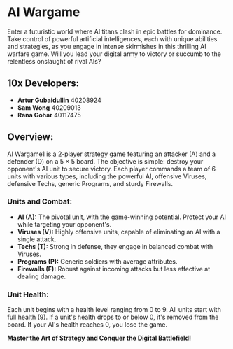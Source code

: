 # AI Wargame 

Enter a futuristic world where AI titans clash in epic battles for dominance. Take control of powerful artificial intelligences, each with unique abilities and strategies, as you engage in intense skirmishes in this thrilling AI warfare game. Will you lead your digital army to victory or succumb to the relentless onslaught of rival AIs?

## 10x Developers:

- **Artur Gubaidullin** 40208924
- **Sam Wong** 40209013
- **Rana Gohar** 40117475

## Overview:
AI Wargame1 is a 2-player strategy game featuring an attacker (A) and a defender (D) on a 5 × 5 board. The objective is simple: destroy your opponent's AI unit to secure victory. Each player commands a team of 6 units with various types, including the powerful AI, offensive Viruses, defensive Techs, generic Programs, and sturdy Firewalls.

### Units and Combat:
- **AI (A):** The pivotal unit, with the game-winning potential. Protect your AI while targeting your opponent's.
- **Viruses (V):** Highly offensive units, capable of eliminating an AI with a single attack.
- **Techs (T):** Strong in defense, they engage in balanced combat with Viruses.
- **Programs (P):** Generic soldiers with average attributes.
- **Firewalls (F):** Robust against incoming attacks but less effective at dealing damage.

### Unit Health:
Each unit begins with a health level ranging from 0 to 9. All units start with full health (9). If a unit's health drops to or below 0, it's removed from the board. If your AI's health reaches 0, you lose the game.

**Master the Art of Strategy and Conquer the Digital Battlefield!**

